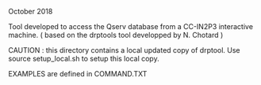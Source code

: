 
October 2018

Tool developed to access the Qserv database from a CC-IN2P3 interactive machine.
( based on the drptools tool developped by N. Chotard )

CAUTION : this directory contains a local updated copy of drptool. 
          Use source setup_local.sh to setup this local copy.

EXAMPLES are defined in COMMAND.TXT
